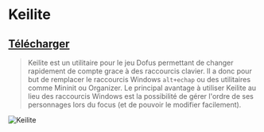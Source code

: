 # Keilite

## [Télécharger](https://github.com/LeoMartinDev/Keilite/releases/latest)

> Keilite est un utilitaire pour le jeu Dofus permettant de changer rapidement de compte grace à des raccourcis clavier. Il a donc pour but de remplacer le raccourcis Windows `alt+echap` ou des utilitaires comme Mininit ou Organizer. Le principal avantage à utiliser Keilite au lieu des raccourcis Windows est la possibilité de gérer l'ordre de ses personnages lors du focus (et de pouvoir le modifier facilement).

![Keilite](https://media.giphy.com/media/dvHkd8ZDVBFo687G6n/giphy.gif)
